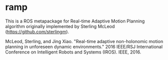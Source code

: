 ramp
====

This is a ROS metapackage for Real-time Adaptive Motion Planning algorithm originally implemented by Sterling McLeod (https://github.com/sterlingm).

McLeod, Sterling, and Jing Xiao. "Real-time adaptive non-holonomic motion planning in unforeseen dynamic environments." 2016 IEEE/RSJ International Conference on Intelligent Robots and Systems (IROS). IEEE, 2016.
